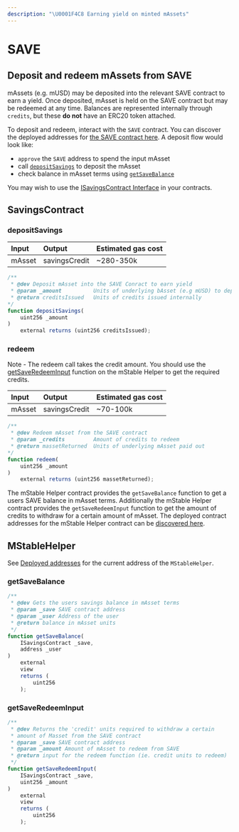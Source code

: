 ```yaml
---
description: "\U0001F4C8 Earning yield on minted mAssets"
---
```


# SAVE

## Deposit and redeem mAssets from SAVE

mAssets \(e.g. mUSD\) may be deposited into the relevant SAVE contract to earn a yield. Once deposited, mAsset is held on the SAVE contract but may be redeemed at any time. Balances are represented internally through `credits`, but these **do not** have an ERC20 token attached.

To deposit and redeem, interact with the `SAVE` contract. You can discover the deployed addresses for [the SAVE contract here](../deployed-addresses.md). A deposit flow would look like:

* `approve` the `SAVE` address to spend the input mAsset
* call [`depositSavings`](save.md#depositsavings) to deposit the mAsset
* check balance in mAsset terms using [`getSaveBalance`](save.md#getsavebalance) 

You may wish to use the [ISavingsContract Interface](https://github.com/mstable/mStable-contracts/blob/master/contracts/interfaces/ISavingsContract.sol) in your contracts. 

## SavingsContract

### depositSavings

| Input | Output | Estimated gas cost |
| :--- | :--- | :--- |
| mAsset | savingsCredit | ~280-350k |

```javascript
/**
 * @dev Deposit mAsset into the SAVE Conract to earn yield
 * @param _amount          Units of underlying bAsset (e.g mUSD) to deposit
 * @return creditsIssued   Units of credits issued internally
*/
function depositSavings(
    uint256 _amount
) 
    external returns (uint256 creditsIssued);
```

### redeem

Note - The redeem call takes the credit amount. You should use the [getSaveRedeemInput](save.md#getsaveredeeminput) function on the mStable Helper to get the required credits.

| Input | Output | Estimated gas cost |
| :--- | :--- | :--- |
| mAsset | savingsCredit | ~70-100k |

```javascript
/**
 * @dev Redeem mAsset from the SAVE contract
 * @param _credits         Amount of credits to redeem
 * @return massetReturned  Units of underlying mAsset paid out
*/        
function redeem(
    uint256 _amount
) 
    external returns (uint256 massetReturned);

```

The mStable Helper contract provides the `getSaveBalance` function to get a users SAVE balance in mAsset terms. Additionally the mStable Helper contract provides the `getSaveRedeemInput` function to get the amount of credits to withdraw for a certain amount of mAsset. The deployed contract addresses for the mStable Helper contract can be [discovered here](../deployed-addresses.md).

## MStableHelper

See [Deployed addresses](../deployed-addresses.md) for the current address of the `MStableHelper`.

### getSaveBalance

```typescript
/**
 * @dev Gets the users savings balance in mAsset terms
 * @param _save SAVE contract address
 * @param _user Address of the user
 * @return balance in mAsset units
 */
function getSaveBalance(
    ISavingsContract _save,
    address _user
)
    external
    view
    returns (
        uint256
    );
```

### getSaveRedeemInput

```typescript
/**
 * @dev Returns the 'credit' units required to withdraw a certain
 * amount of Masset from the SAVE contract
 * @param _save SAVE contract address
 * @param _amount Amount of mAsset to redeem from SAVE
 * @return input for the redeem function (ie. credit units to redeem)
 */
function getSaveRedeemInput(
    ISavingsContract _save,
    uint256 _amount
)
    external
    view
    returns (
        uint256
    );
```

